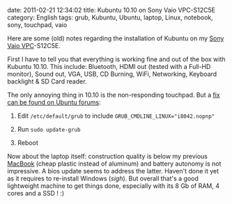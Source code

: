 date: 2011-02-21 12:34:02
title: Kubuntu 10.10 on Sony Vaio VPC-S12C5E
category: English
tags: grub, Kubuntu, Ubuntu, laptop, Linux, notebook, sony, touchpad, vaio

Here are some (old) notes regarding the installation of Kubuntu on my [Sony Vaio VPC](http://amzn.com/B004J1G57I/?tag=kevideld-20)-S12C5E.



First I have to tell you that everything is working fine and out of the box with Kubuntu 10.10. This include: Bluetooth, HDMI out (tested with a Full-HD monitor), Sound out, VGA, USB, CD Burning, WiFi, Networking, Keyboard backlight & SD Card reader.

The only annoying thing in 10.10 is the non-responding touchpad. But a [fix can be found on Ubuntu forums](http://ubuntuforums.org/showpost.php?p=9806445&postcount=9):

  1. Edit `/etc/default/grub` to include `GRUB_CMDLINE_LINUX="i8042.nopnp"`

  2. Run `sudo update-grub`

  3. Reboot

Now about the laptop itself: construction quality is below my previous [MacBook](http://amzn.com/B002QQ8H8I/?tag=kevideld-20) (cheap plastic instead of aluminum) and battery autonomy is not impressive. A bios update seems to address the latter. Haven't done it yet as it requires to re-install Windows (*sigh*). But overall that's a good lightweight machine to get things done, especially with its 8 Gb of RAM, 4 cores and a SSD ! :)


